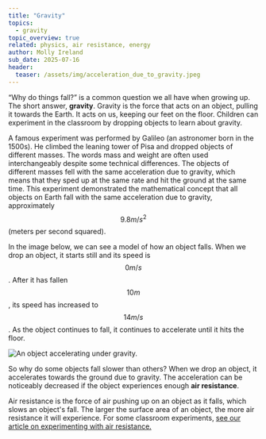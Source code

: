 ```yaml
---
title: "Gravity"
topics: 
  - gravity
topic_overview: true
related: physics, air resistance, energy
author: Molly Ireland
sub_date: 2025-07-16
header:
  teaser: /assets/img/acceleration_due_to_gravity.jpeg
---
```

“Why do things fall?” is a common question we all have when growing up. The short answer, **gravity**. Gravity is the force that acts on an object, pulling it towards the Earth. It acts on us, keeping our feet on the floor. Children can experiment in the classroom by dropping objects to learn about gravity. 

A famous experiment was performed by Galileo (an astronomer born in the 1500s). He climbed the leaning tower of Pisa and dropped objects of different masses. The words mass and weight are often used interchangeably despite some technical differences. The objects of different masses fell with the same acceleration due to gravity, which means that they sped up at the same rate and hit the ground at the same time. This experiment demonstrated the mathematical concept that all objects on Earth fall with the same acceleration due to gravity, approximately $$9.8m/s^2$$ (meters per second squared).

In the image below, we can see a model of how an object falls. When we drop an object, it starts still and its speed is $$0m/s$$. After it has fallen $$10m$$, its speed has increased to $$14m/s$$. As the object continues to fall, it continues to accelerate until it hits the floor.

![An object accelerating under gravity.]({{site.baseurl}}/assets/img/acceleration_due_to_gravity.jpeg "An object accelerating under gravity")

So why do some objects fall slower than others? When we drop an object, it accelerates towards the ground due to gravity. The acceleration can be noticeably decreased if the object experiences enough **air resistance**.  

Air resistance is the force of air pushing up on an object as it falls, which slows an object's fall. The larger the surface area of an object, the more air resistance it will experience. For some classroom experiments, [see our article on experimenting with air resistance.]({{site.baseurl}}/articles/air_resistance/)
